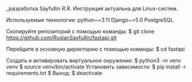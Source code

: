 _разработка Sayfullin R.R.
Инструкция актуальна для Linux-систем.

Используемые технологии: python~=3.11 Django~=5.0 PostgreSQL

Скопируйте репозиторий с помощью команды: 
    $ git clone https://github.com/RuslanSayfullin/fastapi.git 

Перейдите в основную директорию с помощью команды:
    $ cd fastapi

Создать и активировать виртуальное окружение:
    $ python3 -m venv venv
    $ source venv/bin/activate
Установить зависимости:
    $ pip install -r requirements.txt
$ Выход:
    $ deactivate